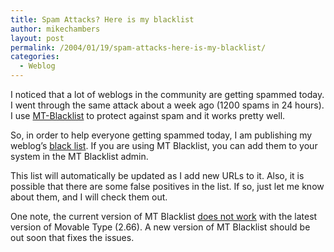 ```yaml
---
title: Spam Attacks? Here is my blacklist
author: mikechambers
layout: post
permalink: /2004/01/19/spam-attacks-here-is-my-blacklist/
categories:
  - Weblog
---
```



I noticed that a lot of weblogs in the community are getting spammed today. I went through the same attack about a week ago (1200 spams in 24 hours). I use [MT-Blacklist][1] to protect against spam and it works pretty well.

So, in order to help everyone getting spammed today, I am publishing my weblog&#8217;s [black list][2]. If you are using MT Blacklist, you can add them to your system in the MT Blacklist admin.

This list will automatically be updated as I add new URLs to it. Also, it is possible that there are some false positives in the list. If so, just let me know about them, and I will check them out.

One note, the current version of MT Blacklist [does not work][3] with the latest version of Movable Type (2.66). A new version of MT Blacklist should be out soon that fixes the issues.

 [1]: http://www.jayallen.org/projects/mt-blacklist/
 [2]: /mesh/files/blacklist.txt
 [3]: http://www.jayallen.org/comment_spam/2004/01/mt_v266_and_mtblacklist_v162